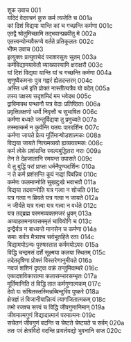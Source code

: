 शुक उवाच	001    
यदिदं वेदवचनं कुरु कर्म त्यजेति च	001a  
कां दिशं विद्यया यान्ति कां च गच्छन्ति कर्मणा	001c  
एतद्वै श्रोतुमिच्छामि तद्भवान्प्रब्रवीतु मे	002a  
एतत्त्वन्योन्यवैरूप्ये वर्तते प्रतिकूलतः	002c  
भीष्म उवाच	003    
इत्युक्तः प्रत्युवाचेदं पराशरसुतः सुतम्	003a  
कर्मविद्यामयावेतौ व्याख्यास्यामि क्षराक्षरौ	003c  
यां दिशं विद्यया यान्ति यां च गच्छन्ति कर्मणा	004a  
शृणुष्वैकमनाः पुत्र गह्वरं ह्येतदन्तरम्	004c  
अस्ति धर्म इति प्रोक्तं नास्तीत्यत्रैव यो वदेत्	005a  
तस्य पक्षस्य सदृशमिदं मम भवेदथ	005c  
द्वाविमावथ पन्थानौ यत्र वेदाः प्रतिष्ठिताः	006a  
प्रवृत्तिलक्षणो धर्मो निवृत्तौ च सुभाषितः	006c  
कर्मणा बध्यते जन्तुर्विद्यया तु प्रमुच्यते	007a  
तस्मात्कर्म न कुर्वन्ति यतयः पारदर्शिनः	007c  
कर्मणा जायते प्रेत्य मूर्तिमान्षोडशात्मकः	008a  
विद्यया जायते नित्यमव्ययो ह्यव्ययात्मकः	008c  
कर्म त्वेके प्रशंसन्ति स्वल्पबुद्धितरा नराः	009a  
तेन ते देहजालानि रमयन्त उपासते	009c  
ये तु बुद्धिं परां प्राप्ता धर्मनैपुण्यदर्शिनः	010a  
न ते कर्म प्रशंसन्ति कूपं नद्यां पिबन्निव	010c  
कर्मणः फलमाप्नोति सुखदुःखे भवाभवौ	011a  
विद्यया तदवाप्नोति यत्र गत्वा न शोचति	011c  
यत्र गत्वा न म्रियते यत्र गत्वा न जायते	012a  
न जीर्यते यत्र गत्वा यत्र गत्वा न वर्धते	012c  
यत्र तद्ब्रह्म परममव्यक्तमजरं ध्रुवम्	013a  
अव्याहतमनायासममृतं चावियोगि च	013c  
द्वन्द्वैर्यत्र न बाध्यन्ते मानसेन च कर्मणा	014a  
समाः सर्वत्र मैत्राश्च सर्वभूतहिते रताः	014c  
विद्यामयोऽन्यः पुरुषस्तात कर्ममयोऽपरः	015a  
विद्धि चन्द्रमसं दर्शे सूक्ष्मया कलया स्थितम्	015c  
तदेतदृषिणा प्रोक्तं विस्तरेणानुमीयते	016a  
नवजं शशिनं दृष्ट्वा वक्रं तन्तुमिवाम्बरे	016c  
एकादशविकारात्मा कलासम्भारसम्भृतः	017a  
मूर्तिमानिति तं विद्धि तात कर्मगुणात्मकम्	017c  
देवो यः संश्रितस्तस्मिन्नब्बिन्दुरिव पुष्करे	018a  
क्षेत्रज्ञं तं विजानीयान्नित्यं त्यागजितात्मकम्	018c  
तमो रजश्च सत्त्वं च विद्धि जीवगुणानिमान्	019a  
जीवमात्मगुणं विद्यादात्मानं परमात्मनः	019c  
सचेतनं जीवगुणं वदन्ति स चेष्टते चेष्टयते च सर्वम्	020a  
ततः परं क्षेत्रविदो वदन्ति प्रावर्तयद्यो भुवनानि सप्त	020c  

